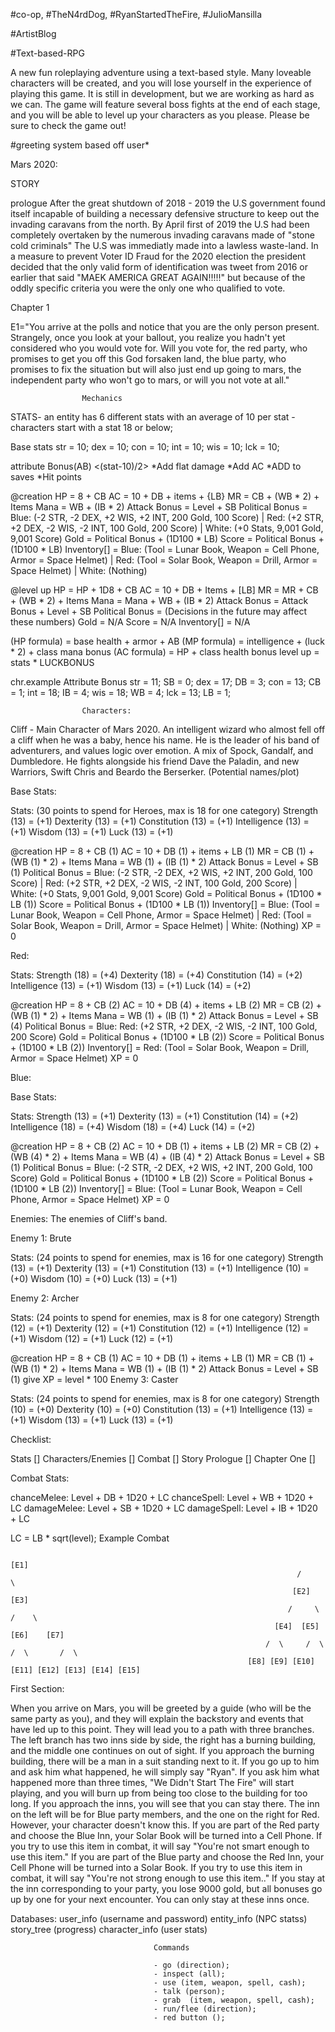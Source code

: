 #co-op, #TheN4rdDog, #RyanStartedTheFire, #JulioMansilla

#ArtistBlog

#Text-based-RPG

A new fun roleplaying adventure using a text-based style. Many loveable characters will be created, and you will lose yourself in the experience of playing this game. It is still in development, but we are working as hard as we can. The game will feature several boss fights at the end of each stage, and you will be able to level up your characters as you please. Please be sure to check the game out!

#greeting system based off user*


Mars 2020:

STORY

prologue
	After the great shutdown of 2018 - 2019 the U.S government found itself incapable of building a necessary defensive structure to 
	keep out the invading caravans from the north. By April first of 2019 the U.S had been completely overtaken by the numerous invading caravans made of "stone cold criminals" The U.S was immediatly made into a lawless waste-land. In a measure to prevent Voter ID Fraud for the 2020 election the president decided that the only valid form of identification was tweet from 2016 or earlier that said "MAEK 
 	AMERICA GREAT AGAIN!!!!!" but because of the oddly specific criteria you were the only one who qualified to vote.

Chapter 1

E1="You arrive at the polls and notice that you are the only person present. Strangely, once you look at your ballout, you realize you hadn't yet considered who you would vote for. Will you vote for, the red party, who promises to get you off this God forsaken land, the blue party, who promises to fix the situation but will also just end up going to mars, the independent party who won't go to mars, or will you not vote at all."



					Mechanics
STATS- an entity has 6 different stats with an average of 10 per stat - characters start with a stat 18 or below;

Base stats
str = 10; 
dex = 10; 
con = 10; 
int = 10; 
wis = 10; 
lck = 10; 


attribute Bonus(AB) <(stat-10)/2>
*Add flat damage
*Add AC
*ADD to saves
*Hit points

@creation
HP = 8 + CB
AC = 10 + DB + items + {LB}
MR = CB + (WB * 2) + Items
Mana = WB + (IB * 2)
Attack Bonus = Level + SB
Political Bonus = Blue: (-2 STR, -2 DEX, +2 WIS, +2 INT, 200 Gold, 100 Score) | Red: (+2 STR, +2 DEX, -2 WIS, -2 INT, 100 Gold, 200 Score) | White: (+0 Stats, 9,001 Gold, 9,001 Score)
Gold = Political Bonus + (1D100 * LB)
Score = Political Bonus + (1D100 * LB)
Inventory[] = Blue: (Tool = Lunar Book, Weapon = Cell Phone, Armor = Space Helmet) | Red: (Tool = Solar Book, Weapon = Drill, Armor = Space Helmet) | White: (Nothing)

@level up
HP = HP + 1D8 + CB
AC = 10 + DB + Items + [LB]
MR = MR + CB + (WB * 2) + Items
Mana = Mana + WB + (IB * 2)
Attack Bonus = Attack Bonus + Level + SB
Political Bonus = (Decisions in the future may affect these numbers)
Gold = N/A
Score = N/A
Inventory[] = N/A

(HP formula) = base health + armor + AB
(MP formula) = intelligence + (luck * 2) + class mana bonus
(AC formula) = HP + class health bonus
level up = stats * LUCKBONUS

chr.example
Attribute Bonus
str = 11; SB = 0;
dex = 17; DB = 3;
con = 13; CB = 1;
int = 18; IB = 4;
wis = 18; WB = 4;
lck = 13; LB = 1;


					Characters:

Cliff - Main Character of Mars 2020. An intelligent wizard who 
almost fell off a cliff when he was a baby, hence his name. He is
the leader of his band of adventurers, and values logic over emotion.
A mix of Spock, Gandalf, and Dumbledore. He fights alongside his
friend Dave the Paladin, and new Warriors, Swift Chris and Beardo
the Berserker. (Potential names/plot)

Base Stats:

Stats: (30 points to spend for Heroes, max is 18 for one category) 
Strength (13) = (+1)
Dexterity (13) = (+1)
Constitution (13) = (+1)
Intelligence (13) = (+1)
Wisdom (13) = (+1)
Luck (13) = (+1)

@creation
HP = 8 + CB (1)
AC = 10 + DB (1) + items + LB (1)
MR = CB (1) + (WB (1) * 2) + Items
Mana = WB (1) + (IB (1) * 2)
Attack Bonus = Level + SB (1)
Political Bonus = Blue: (-2 STR, -2 DEX, +2 WIS, +2 INT, 200 Gold, 100 Score) | Red: (+2 STR, +2 DEX, -2 WIS, -2 INT, 100 Gold, 200 Score) | White: (+0 Stats, 9,001 Gold, 9,001 Score)
Gold = Political Bonus + (1D100 * LB (1))
Score = Political Bonus + (1D100 * LB (1))
Inventory[] = Blue: (Tool = Lunar Book, Weapon = Cell Phone, Armor = Space Helmet) | Red: (Tool = Solar Book, Weapon = Drill, Armor = Space Helmet) | White: (Nothing)
XP = 0

Red:

Stats:
Strength (18) = (+4)
Dexterity (18) = (+4)
Constitution (14) = (+2)
Intelligence (13) = (+1)
Wisdom (13) = (+1)
Luck (14) = (+2)

@creation
HP = 8 + CB (2)
AC = 10 + DB (4) + items + LB (2)
MR = CB (2) + (WB (1) * 2) + Items
Mana = WB (1) + (IB (1) * 2)
Attack Bonus = Level + SB (4)
Political Bonus = Blue: Red: (+2 STR, +2 DEX, -2 WIS, -2 INT, 100 Gold, 200 Score)
Gold = Political Bonus + (1D100 * LB (2))
Score = Political Bonus + (1D100 * LB (2))
Inventory[] = Red: (Tool = Solar Book, Weapon = Drill, Armor = Space Helmet)
XP = 0

Blue:

Base Stats:

Stats:
Strength (13) = (+1)
Dexterity (13) = (+1)
Constitution (14) = (+2)
Intelligence (18) = (+4)
Wisdom (18) = (+4)
Luck (14) = (+2)

@creation
HP = 8 + CB (2)
AC = 10 + DB (1) + items + LB (2)
MR = CB (2) + (WB (4) * 2) + Items
Mana = WB (4) + (IB (4) * 2)
Attack Bonus = Level + SB (1)
Political Bonus = Blue: (-2 STR, -2 DEX, +2 WIS, +2 INT, 200 Gold, 100 Score)
Gold = Political Bonus + (1D100 * LB (2))
Score = Political Bonus + (1D100 * LB (2))
Inventory[] = Blue: (Tool = Lunar Book, Weapon = Cell Phone, Armor = Space Helmet)
XP = 0

Enemies: The enemies of Cliff's band.

Enemy 1: Brute

Stats: (24 points to spend for enemies, max is 16 for one category)
Strength (13) = (+1)
Dexterity (13) = (+1)
Constitution (13) = (+1)
Intelligence (10) = (+0)
Wisdom (10) = (+0)
Luck (13) = (+1)

Enemy 2: Archer

Stats: (24 points to spend for enemies, max is 8 for one category)
Strength (12) = (+1)
Dexterity (12) = (+1)
Constitution (12) = (+1)
Intelligence (12) = (+1)
Wisdom (12) = (+1)
Luck (12) = (+1)

@creation
HP = 8 + CB (1)
AC = 10 + DB (1) + items + LB (1)
MR = CB (1) + (WB (1) * 2) + Items
Mana = WB (1) + (IB (1) * 2)
Attack Bonus = Level + SB (1)
give XP = level * 100
Enemy 3: Caster

Stats: (24 points to spend for enemies, max is 8 for one category)
Strength (10) = (+0)
Dexterity (10) = (+0)
Constitution (13) = (+1)
Intelligence (13) = (+1)
Wisdom (13) = (+1)
Luck (13) = (+1)

Checklist:

Stats []
Characters/Enemies []
Combat []
Story Prologue []
Chapter One []

Combat Stats:

chanceMelee: Level + DB + 1D20 + LC
chanceSpell: Level + WB + 1D20 + LC
damageMelee: Level + SB + 1D20 + LC
damageSpell: Level + IB + 1D20 + LC

LC = LB * sqrt(level);
Example Combat


																            [E1]
																	/	             \	
																   [E2]             [E3]					
																  /     \          /    \
															   [E4]  [E5]	      [E6]    [E7]
															 /  \     /  \	      /  \       /  \				
														 [E8] [E9] [E10] [E11] [E12] [E13] [E14] [E15] 						

First Section:

When you arrive on Mars, you will be greeted by a guide (who will be the same party as you), and they will explain the backstory and events that have led up to this point. They will lead you to a path with three branches. The left branch has two inns side by side, the right has a burning building, and the middle one continues on out of sight. If you approach the burning building, there will be a man in a suit standing next to it. If you go up to him and ask him what happened, he will simply say "Ryan". If you ask him what happened more than three times, "We Didn't Start The Fire" will start playing, and you will burn up from being too close to the building for too long. If you approach the inns, you will see that you can stay there. The inn on the left will be for Blue party members, and the one on the right for Red. However, your character doesn't know this. If you are part of the Red party and choose the Blue Inn, your Solar Book will be turned into a Cell Phone. If you try to use this item in combat, it will say "You're not smart enough to use this item." If you are part of the Blue party and choose the Red Inn, your Cell Phone will be turned into a Solar Book. If you try to use this item in combat, it will say "You're not strong enough to use this item.." If you stay at the inn corresponding to your party, you lose 9000 gold, but all bonuses go up by one for your next encounter. You can only stay at these inns once.

Databases:
user_info (username and password)
entity_info (NPC statss)
story_tree (progress)
character_info (user stats)

									Commands

									- go (direction);
									- inspect (all);
									- use (item, weapon, spell, cash);
									- talk (person);
									- grab  (item, weapon, spell, cash);
									- run/flee (direction);
									- red button ();